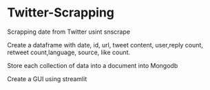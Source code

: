 # Twitter-Scrapping




Scrapping date from Twitter usint snscrape

Create a dataframe with date, id, url, tweet content, user,reply count, retweet count,language, source, like count.

Store each collection of data into a document into Mongodb

Create a GUI using streamlit
